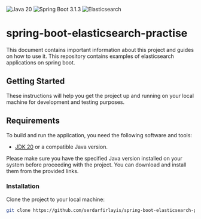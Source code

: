 ![Java 20](https://img.shields.io/badge/Java-20-orange)
![Spring Boot 3.1.3](https://img.shields.io/badge/Spring%20Boot-3.1.3-green)
![Elasticsearch](https://img.shields.io/badge/Elasticsearch-blue)

# spring-boot-elasticsearch-practise

This document contains important information about this project and guides on how to use it.
This repository contains examples of elasticsearch applications on spring boot.

## Getting Started

These instructions will help you get the project up and running on your local machine for development and testing purposes.

## Requirements

To build and run the application, you need the following software and tools:

- [JDK 20](http://www.oracle.com/technetwork/java/javase/downloads/jdk20-downloads-XXXXXXX.html) or a compatible Java version.

Please make sure you have the specified Java version installed on your system before proceeding with the project. You can download and install them from the provided links.

### Installation

Clone the project to your local machine:

```bash
git clone https://github.com/serdarfirlayis/spring-boot-elasticsearch-practise.git
